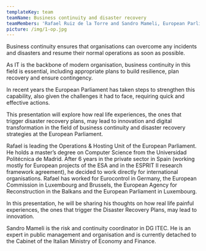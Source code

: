 ```yaml
---
templateKey: team
teamName: Business continuity and disaster recovery
teamMembers: 'Rafael Ruiz de la Torre and Sandro Mameli, European Parliament'
picture: /img/1-op.jpg
---
```

Business continuity ensures that organisations can overcome any incidents and disasters and resume their normal operations as soon as possible.



As IT is the backbone of modern organisation, business continuity in this field is essential, including appropriate plans to build resilience, plan recovery and ensure contingency.



In recent years the European Parliament has taken steps to strengthen this capability, also given the challenges it had to face, requiring quick and effective actions.



This presentation will explore how real life experiences, the ones that trigger disaster recovery plans, may lead to innovation and digital transformation in the field of business continuity and disaster recovery strategies at the European Parliament.



Rafael is leading the Operations & Hosting Unit of the European Parliament. He holds a master’s degree on Computer Science from the Universidad Politécnica de Madrid. After 6 years in the private sector in Spain (working mostly for European projects of the ESA and in the ESPRIT II research framework agreement), he decided to work directly for international organisations. Rafael has worked for Eurocontrol in Germany, the European Commission in Luxembourg and Brussels, the European Agency for Reconstruction in the Balkans and the European Parliament in Luxembourg.



In this presentation, he will be sharing his thoughts on how real life painful experiences, the ones that trigger the Disaster Recovery Plans, may lead to innovation.



Sandro Mameli is the risk and continuity coordinator in DG ITEC. He is an expert in public management and organisation and is currently detached to the Cabinet of the Italian Ministry of Economy and Finance.
